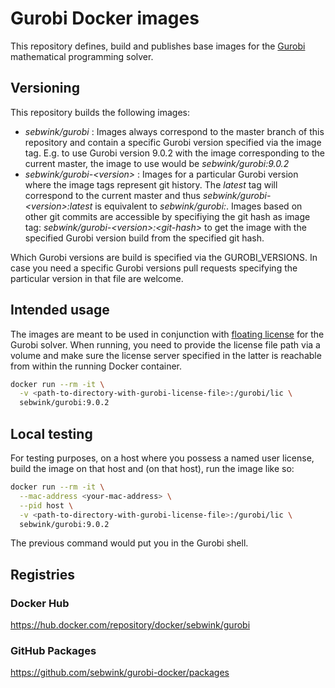 # Gurobi Docker images

This repository defines, build and publishes base images for the [Gurobi](https://www.gurobi.com/de/) mathematical programming solver.

## Versioning

This repository builds the following images:

* *sebwink/gurobi* : Images always correspond to the master branch of this repository and contain a specific Gurobi version specified via the image tag. E.g. to use Gurobi version 9.0.2 with the image corresponding to the current master, the image to use would be *sebwink/gurobi:9.0.2*
* *sebwink/gurobi-\<version\>* : Images for a particular Gurobi version where the image tags represent git history. The *latest* tag will correspond to the current
  master and thus *sebwink/gurobi-\<version\>:latest* is equivalent to *sebwink/gurobi:<version>*. Images based on other git commits are accessible by specifiying the git hash as image tag: *sebwink/gurobi-\<version\>:\<git-hash\>* to get the image with the specified Gurobi version build from the specified git hash.
  
Which Gurobi versions are build is specified via the GUROBI_VERSIONS. In case you need a specific Gurobi versions pull requests specifying the particular
version in that file are welcome.

## Intended usage

The images are meant to be used in conjunction with [floating license](https://www.gurobi.com/documentation/9.0/quickstart_linux/creating_a_token_server_cl.html#subsection:clientlicensetoken) for the Gurobi solver. When running, you need to provide the license file path
via a volume and make sure the license server specified in the latter is reachable from within the running Docker container.

```sh
docker run --rm -it \
  -v <path-to-directory-with-gurobi-license-file>:/gurobi/lic \
  sebwink/gurobi:9.0.2
```

## Local testing

For testing purposes, on a host where you possess a named user license, build the image on that host and (on that host), run the image like so:

```sh
docker run --rm -it \
  --mac-address <your-mac-address> \
  --pid host \
  -v <path-to-directory-with-gurobi-license-file>:/gurobi/lic \
  sebwink/gurobi:9.0.2
```
The previous command would put you in the Gurobi shell.

## Registries

### Docker Hub

https://hub.docker.com/repository/docker/sebwink/gurobi

### GitHub Packages

https://github.com/sebwink/gurobi-docker/packages
